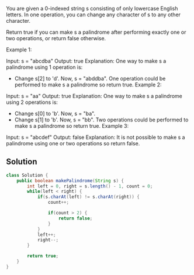 
You are given a 0-indexed string s consisting of only lowercase English letters. In one operation, you can change any character of s to any other character.

Return true if you can make s a palindrome after performing exactly one or two operations, or return false otherwise.

 

Example 1:

Input: s = "abcdba"
Output: true
Explanation: One way to make s a palindrome using 1 operation is:
- Change s[2] to 'd'. Now, s = "abddba".
One operation could be performed to make s a palindrome so return true.
Example 2:

Input: s = "aa"
Output: true
Explanation: One way to make s a palindrome using 2 operations is:
- Change s[0] to 'b'. Now, s = "ba".
- Change s[1] to 'b'. Now, s = "bb".
Two operations could be performed to make s a palindrome so return true.
Example 3:

Input: s = "abcdef"
Output: false
Explanation: It is not possible to make s a palindrome using one or two operations so return false.


## Solution

```java
class Solution {
    public boolean makePalindrome(String s) {
        int left = 0, right = s.length() - 1, count = 0;
        while(left < right) {
            if(s.charAt(left) != s.charAt(right)) {
                count++;

                if(count > 2) {
                    return false;
                }
            }
            left++;
            right--;
        }

        return true;
    }
}
```